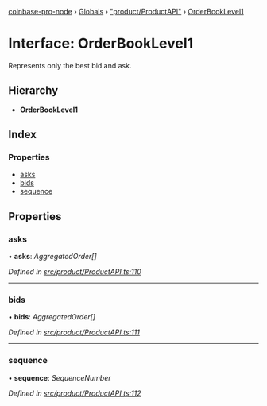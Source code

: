 [coinbase-pro-node](../README.md) › [Globals](../globals.md) › ["product/ProductAPI"](../modules/_product_productapi_.md) › [OrderBookLevel1](_product_productapi_.orderbooklevel1.md)

# Interface: OrderBookLevel1

Represents only the best bid and ask.

## Hierarchy

- **OrderBookLevel1**

## Index

### Properties

- [asks](_product_productapi_.orderbooklevel1.md#asks)
- [bids](_product_productapi_.orderbooklevel1.md#bids)
- [sequence](_product_productapi_.orderbooklevel1.md#sequence)

## Properties

### asks

• **asks**: _AggregatedOrder[]_

_Defined in [src/product/ProductAPI.ts:110](https://github.com/bennyn/coinbase-pro-node/blob/89f41a9/src/product/ProductAPI.ts#L110)_

---

### bids

• **bids**: _AggregatedOrder[]_

_Defined in [src/product/ProductAPI.ts:111](https://github.com/bennyn/coinbase-pro-node/blob/89f41a9/src/product/ProductAPI.ts#L111)_

---

### sequence

• **sequence**: _SequenceNumber_

_Defined in [src/product/ProductAPI.ts:112](https://github.com/bennyn/coinbase-pro-node/blob/89f41a9/src/product/ProductAPI.ts#L112)_
